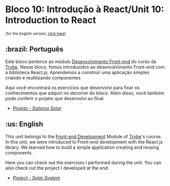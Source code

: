 # Bloco 10: Introdução à React/Unit 10: Introduction to React
<small>(for the English version, <a href="#en">click here</a>)</small>
<h2>:brazil: Português</h2>
<p>Este bloco pertence ao módulo <a href="https://github.com/raphaelalmeidamartins/trybe_exercicios/tree/main/2_Desenvolvimento-Front-end" rel="prev">Desenvolvimento Front-end</a> do curso da <a href="https://www.betrybe.com/">Trybe</a>. Nesse bloco, fomos introduzidos ao desenvolvimento Front-end com a biblioteca React.js. Aprendemos a construir uma aplicação simples criando e reutilizando componentes</p>
<p>Aqui você encontrará os exercícios que desenvolvi para fixar os conhecimentos que adquiri no decorrer do bloco. Além disso, você também pode conferir o projeto que desenvolvi ao final:</p>

- _[Projeto - Sistema Solar](https://github.com/raphaelalmeidamartins/solar-system)_

<h2 id="en">:us: English</h2>
<p>This unit belongs to the <a href="https://github.com/raphaelalmeidamartins/trybe_exercicios/tree/main/2_Desenvolvimento-Front-end">Front-end Development</a> Module of <a href="https://www.betrybe.com/">Trybe</a>'s course. In this unit, we were introduced to Front-end development with the React.js library. We learned how to build a simple application creating and reusing components.</p>
<p>Here you can check out the exercises I performed during the unit. You can also check out the project I developed at the end:</p>

- _[Project - Solar System](https://github.com/raphaelalmeidamartins/solar-system)_
